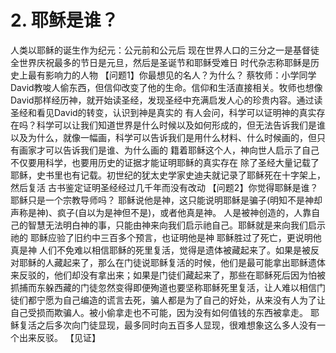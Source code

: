 # 2. 耶稣是谁？
人类以耶稣的诞生作为纪元：公元前和公元后
现在世界人口的三分之一是基督徒
全世界庆祝最多的节日是元旦，然后是圣诞节和耶稣受难日
时代杂志称耶稣是历史上最有影响力的人物
【问题1】你最想见的名人？为什么？
蔡牧师：小学同学David教唆人偷东西，但信仰改变了他的生命。信仰和生活直接相关。牧师也想像David那样经历神，就开始读圣经，发现圣经中充满启发人心的珍贵内容。通过读圣经和看见David的转变，认识到神是真实的
有人会问，科学可以证明神的真实存在吗？科学可以让我们知道世界是什么时候以及如何形成的，但无法告诉我们是谁以及为什么，就像一幅画，科学可以告诉我们是用什么材料、什么时候画的，但只有画家才可以告诉我们是谁、为什么画的
籍着耶稣这个人，神向世人启示了自己
不仅要用科学，也要用历史的证据才能证明耶稣的真实存在
除了圣经大量记载了耶稣，史书里也有记载。初世纪的犹太史学家史迪夫就记录了耶稣死在十字架上，然后复活
古书鉴定证明圣经经过几千年而没有改动
【问题2】你觉得耶稣是谁？
耶稣只是一个宗教导师吗？
耶稣说他是神，这只能说明耶稣是骗子(明知不是神却声称是神)、疯子(自以为是神但不是)，或者他真是神。
人是被神创造的，人靠自己的智慧无法明白神的事，只能由神来向我们启示祂自己。耶稣就是来向我们启示祂的
耶稣应验了旧约中三百多个预言，也证明他是神
耶稣胜过了死亡，更说明他真是神
人们不免难以相信耶稣的死里复活，觉得是遗体被藏起来了。如果是被反对耶稣的人藏起来了，那么在门徒说耶稣复活的时候，他们是最可能拿出耶稣遗体来反驳的，他们却没有拿出来；如果是门徒们藏起来了，那些在耶稣死后因为怕被抓捕而东躲西藏的门徒忽然变得即便殉道也要坚称耶稣死里复活，让人难以相信门徒们都宁愿为自己编造的谎言去死，骗人都是为了自己的好处，从来没有人为了让自己受损而欺骗人。被小偷拿走也不可能，因为没有如何值钱的东西被拿走。
耶稣复活之后多次向门徒显现，最多同时向五百多人显现，很难想象这么多人没有一个出来反驳。
【见证】






